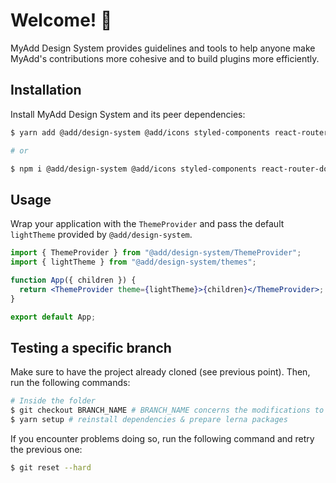 
# Welcome! 👋

MyAdd Design System provides guidelines and tools to help anyone make MyAdd's contributions more cohesive and to build plugins more efficiently.

## Installation

Install MyAdd Design System and its peer dependencies:

```sh
$ yarn add @add/design-system @add/icons styled-components react-router-dom

# or

$ npm i @add/design-system @add/icons styled-components react-router-dom
```

## Usage

Wrap your application with the `ThemeProvider` and pass the default `lightTheme` provided by `@add/design-system`.

```jsx
import { ThemeProvider } from "@add/design-system/ThemeProvider";
import { lightTheme } from "@add/design-system/themes";

function App({ children }) {
  return <ThemeProvider theme={lightTheme}>{children}</ThemeProvider>;
}

export default App;
```

## Testing a specific branch

Make sure to have the project already cloned (see previous point). Then, run the following commands:

```sh
# Inside the folder
$ git checkout BRANCH_NAME # BRANCH_NAME concerns the modifications to tests
$ yarn setup # reinstall dependencies & prepare lerna packages
```

If you encounter problems doing so, run the following command and retry the previous one:

```sh
$ git reset --hard
```
